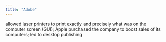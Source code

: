 ```yaml
---
title: "Adobe"
---
```

allowed laser printers to print exactly and precisely what was on the computer screen (GUI); Apple purchased the company to boost sales of its computers; led to desktop publishing

